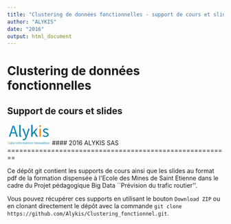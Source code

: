 ```yaml
---
title: "Clustering de données fonctionnelles - support de cours et slides"
author: "ALYKIS"
date: "2016"
output: html_document
---
```

# Clustering de données fonctionnelles 
## Support de cours et slides
<img src="alykis_logo.png" width="100px" />
#### 2016 ALYKIS SAS
========================================================

Ce dépôt git contient les supports de cours ainsi que les slides au format pdf de la formation dispensée à l'Ecole des Mines de Saint Etienne dans le cadre du Projet pédagogique Big Data ``Prévision du trafic routier''.

Vous pouvez récupérer ces supports en utilisant le bouton `Download ZIP` ou en clonant directement le dépôt avec la commande `git clone https://github.com/Alykis/Clustering_fonctionnel.git`.
